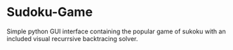 # Sudoku-Game
Simple python GUI interface containing the popular game of sukoku with an included visual recurrsive backtracing solver.
